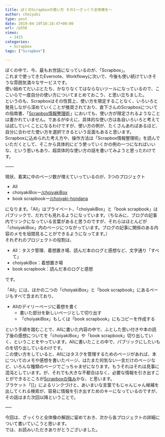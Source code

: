 ```yaml
---
title: ぼくのScrapboxの使い方 その1〜ざっくり全体像を〜
author: choiyaki
type: post
date: 2019-04-19T10:18:47+00:00
url: /p556
views:
  - 1425
categories:
  - Scrapbox
tags: ["Scrapbox"]

---
```

ぼくの中で、今、最もお世話になっているのが、「Scrapbox」。  
これまで使ってきたEvernote、Workflowyに次いで、今後も使い続けていきそうな雰囲気満々なサービスです。  
使い始めてだいぶとたち、かなりなくてはならないツールになっているので、ここいらで一度自分の使い方についてまとめておこう、と思い立ちました。  
というのも、Scrapboxはその性質上、使い方を限定することなく、いろいろと発見しながら深めていくことが推奨されており、倉下さんのScrapboxについての指南書、「<a target="_blank" href="https://www.amazon.co.jp/gp/product/4863542526/ref=as_li_tl?ie=UTF8&camp=247&creative=1211&creativeASIN=4863542526&linkCode=as2&tag=choiyaki81-22&linkId=affdffa88aaa0d9f179f71d6254ac755" rel="noopener noreferrer">Scrapbox情報整理術</a><img loading="lazy" src="//ir-jp.amazon-adsystem.com/e/ir?t=choiyaki81-22&l=am2&o=9&a=4863542526" width="1" height="1" border="0" alt="" style="border:none !important; margin:0px !important;" />」においても、使い方が限定されるようなことは書かれていません。であるがゆえに、具体的な使い方は各自いろいろと考えては試していくことになるわけですが、使い方の例が、たくさんあればあるほど、自分に合わせた使い方を選択できるという反面もあると思います。  
Scrapboxに込められた考え方や、操作方法は「Scrapbox情報整理術」を読んでいただくとして、そこから具体的にどう使っていくかの例の一つになればいいな、という思いもあり、超具体的な使い方の話を書いてみようと思ったわけです。

——

現状、着実に中のページ数が増えていっているのが、3つのプロジェクト

  * All
  * choiyakiBoxー[/choiyakiBox][1]
  * book scrapbookー[/choiyaki-hondana][1]

になります。「All」はプライベート、「choiyakiBox」と「book scrapbook」はパブリックで、だれでも見れるようになっています。（ちなみに、ブログの記事内でリンクになっている言葉があると思うのですが、それらはほとんどが「choiyakiBox」内のページにつながっています。ブログの記事に関係のある内容のメモを垣間見ることができるようになってます。）  
それぞれのプロジェクトの役割は、

  * All：タスク管理、着想置き場、読んだ本のログと感想など、文字通り「すべて」
  * choiyakiBox：着想置き場
  * book scrapbook：読んだ本のログと感想

です。

「All」には、ほかの二つの「choiyakiBox」と「book scrapbook」にあるページもすべて含まれており、

  * Allのデイリーページに着想を書く 
      * 書いた部分を新しいページとして切り出す
      * 「choiyakiBox」もしくは「book scrapbook」にもコピーを作成する

という手順を踏むことで、Allに書いた内容の中で、ふとした思い付きや本の読了後の感想についてを「choiyakiBox」や「book scrapbook」切り出していく、ということをやっています。Allに書いたことの中で、パブリックにしたいものを切り出しているわけです。  
この使い方をしていると、Allにはタスクを管理するためのページがあれば、本についてのメモや感想を書いたページ、はたまた何気ない一言だけのページなど、いろんな種類のページでごっちゃまぜになります。もうそれはそれは見事に混沌としています。が、それでも大きな不都合はなく、必要な情報を引き出すことができるところが[Scrapboxの強み][2]かな、と思います。  
ブラケット「[]」によるリンクづけと、あいまいな言葉でもじゃんじゃん候補を出してくれる検索が、容易に情報を引き出すためのキーになっているのですが、その話はまた次回以降ということで。

&#8212;&#8211;

今回は、ざっくりと全体像の解説に留めておき、次から各プロジェクトの詳細について書いていこうと思います。  
では、お読みいただきありがとうございました。

 [1]: https://scrapbox.io/choiyaki-hondana/
 [2]: https://scrapbox.io/choiyaki-hondana/Scrapbox%E3%81%AE%E5%BC%B7%E3%81%BF